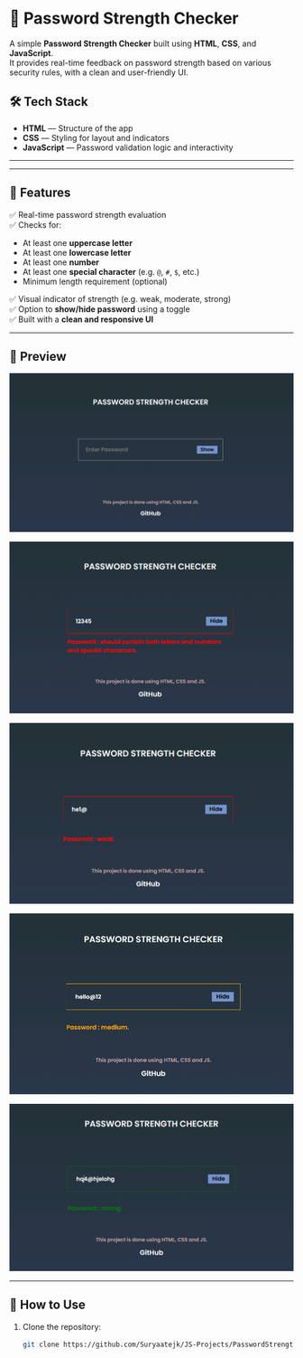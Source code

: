 # 🔐 Password Strength Checker

A simple **Password Strength Checker** built using **HTML**, **CSS**, and **JavaScript**.  
It provides real-time feedback on password strength based on various security rules, with a clean and user-friendly UI.


## 🛠️ Tech Stack

- **HTML** — Structure of the app  
- **CSS** — Styling for layout and indicators  
- **JavaScript** — Password validation logic and interactivity

---

---

## 🚀 Features

✅ Real-time password strength evaluation  
✅ Checks for:
- At least one **uppercase letter**
- At least one **lowercase letter**
- At least one **number**
- At least one **special character** (e.g. `@`, `#`, `$`, etc.)
- Minimum length requirement (optional)

✅ Visual indicator of strength (e.g. weak, moderate, strong)  
✅ Option to **show/hide password** using a toggle  
✅ Built with a **clean and responsive UI**

---
## 📸 Preview

![Password Strength Checker Demo](./1.png)  

![Password is simple](./2.png)  

![Password is weak](./3.png)  

![Password has medium strength](./4.png)  

![Password is strong](./5.png)  

---

## 🧪 How to Use

1. Clone the repository:
   ```bash
   git clone https://github.com/Suryaatejk/JS-Projects/PasswordStrength.git
